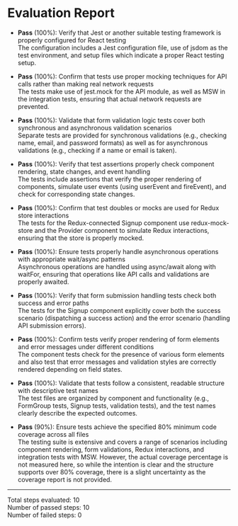 # Evaluation Report

- **Pass** (100%): Verify that Jest or another suitable testing framework is properly configured for React testing  
  The configuration includes a Jest configuration file, use of jsdom as the test environment, and setup files which indicate a proper React testing setup.

- **Pass** (100%): Confirm that tests use proper mocking techniques for API calls rather than making real network requests  
  The tests make use of jest.mock for the API module, as well as MSW in the integration tests, ensuring that actual network requests are prevented.

- **Pass** (100%): Validate that form validation logic tests cover both synchronous and asynchronous validation scenarios  
  Separate tests are provided for synchronous validations (e.g., checking name, email, and password formats) as well as for asynchronous validations (e.g., checking if a name or email is taken).

- **Pass** (100%): Verify that test assertions properly check component rendering, state changes, and event handling  
  The tests include assertions that verify the proper rendering of components, simulate user events (using userEvent and fireEvent), and check for corresponding state changes.

- **Pass** (100%): Confirm that test doubles or mocks are used for Redux store interactions  
  The tests for the Redux-connected Signup component use redux-mock-store and the Provider component to simulate Redux interactions, ensuring that the store is properly mocked.

- **Pass** (100%): Ensure tests properly handle asynchronous operations with appropriate wait/async patterns  
  Asynchronous operations are handled using async/await along with waitFor, ensuring that operations like API calls and validations are properly awaited.

- **Pass** (100%): Verify that form submission handling tests check both success and error paths  
  The tests for the Signup component explicitly cover both the success scenario (dispatching a success action) and the error scenario (handling API submission errors).

- **Pass** (100%): Confirm tests verify proper rendering of form elements and error messages under different conditions  
  The component tests check for the presence of various form elements and also test that error messages and validation styles are correctly rendered depending on field states.

- **Pass** (100%): Validate that tests follow a consistent, readable structure with descriptive test names  
  The test files are organized by component and functionality (e.g., FormGroup tests, Signup tests, validation tests), and the test names clearly describe the expected outcomes.

- **Pass** (90%): Ensure tests achieve the specified 80% minimum code coverage across all files  
  The testing suite is extensive and covers a range of scenarios including component rendering, form validations, Redux interactions, and integration tests with MSW. However, the actual coverage percentage is not measured here, so while the intention is clear and the structure supports over 80% coverage, there is a slight uncertainty as the coverage report is not provided.

---

Total steps evaluated: 10  
Number of passed steps: 10  
Number of failed steps: 0